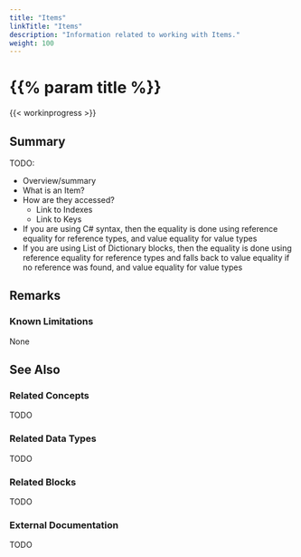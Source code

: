 ```yaml
---
title: "Items"
linkTitle: "Items"
description: "Information related to working with Items."
weight: 100
---
```


# {{% param title %}}

{{< workinprogress >}}

## Summary

TODO:

- Overview/summary
- What is an Item?
- How are they accessed?
  - Link to Indexes
  - Link to Keys
- If you are using C# syntax, then the equality is done using reference equality for reference types, and value equality for value types
- If you are using List of Dictionary blocks, then the equality is done using reference equality for reference types and falls back to value equality if no reference was found, and value equality for value types

## Remarks

### Known Limitations

None

## See Also

### Related Concepts

TODO

### Related Data Types

TODO

### Related Blocks

TODO

### External Documentation

TODO
